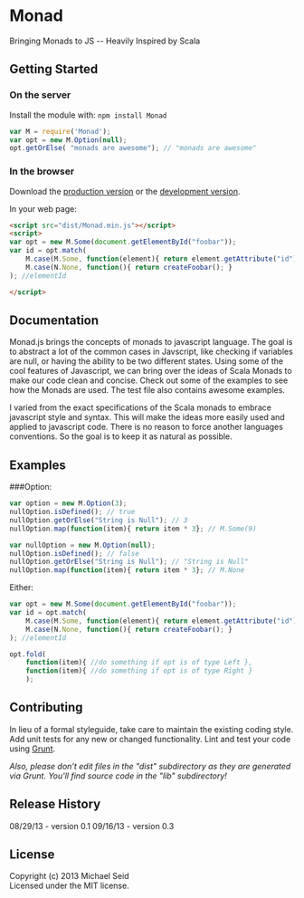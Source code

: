 # Monad

Bringing Monads to JS -- Heavily Inspired by Scala

## Getting Started
### On the server
Install the module with: `npm install Monad`

```javascript
var M = require('Monad');
var opt = new M.Option(null);
opt.getOrElse( "monads are awesome"); // "monads are awesome"
```

### In the browser
Download the [production version][min] or the [development version][max].

[min]: https://raw.github.com/mbseid/Monad.js/master/dist/Monad.min.js
[max]: https://raw.github.com/mbseid/Monad.js/master/dist/Monad.js

In your web page:

```html
<script src="dist/Monad.min.js"></script>
<script>
var opt = new M.Some(document.getElementById("foobar"));
var id = opt.match(
    M.case(M.Some, function(element){ return element.getAttribute("id") }),
    M.case(N.None, function(){ return createFoobar(); }
); //elementId

</script>
```


## Documentation
Monad.js brings the concepts of monads to javascript language. The goal is to abstract a lot of the common cases in Javscript, like checking if variables are null, or having the ability to be two different states.  Using some of the cool features of Javascript, we can bring over the ideas of Scala Monads to make our code clean and concise. Check out some of the examples to see how the Monads are used.  The test file also contains awesome examples.

I varied from the exact specifications of the Scala monads to embrace javascript style and syntax. This will make the ideas more easily used and applied to javascript code. There is no reason to force another languages conventions. So the goal is to keep it as natural as possible.





## Examples
###Option:

```javascript
var option = new M.Option(3);
nullOption.isDefined(); // true
nullOption.getOrElse("String is Null"); // 3
nullOption.map(function(item){ return item * 3}; // M.Some(9)
```

```javascript
var nullOption = new M.Option(null);
nullOption.isDefined(); // false
nullOption.getOrElse("String is Null"); // "String is Null"
nullOption.map(function(item){ return item * 3}; // M.None
```

Either:
```javascript
var opt = new M.Some(document.getElementById("foobar"));
var id = opt.match(
    M.case(M.Some, function(element){ return element.getAttribute("id") }),
    M.case(N.None, function(){ return createFoobar(); }
); //elementId

opt.fold(
    function(item){ //do something if opt is of type Left },
    function(item){ //do something if opt is of type Right }
    );
```
## Contributing
In lieu of a formal styleguide, take care to maintain the existing coding style. Add unit tests for any new or changed functionality. Lint and test your code using [Grunt](http://gruntjs.com/).

_Also, please don't edit files in the "dist" subdirectory as they are generated via Grunt. You'll find source code in the "lib" subdirectory!_

## Release History
08/29/13 - version 0.1
09/16/13 - version 0.3

## License
Copyright (c) 2013 Michael Seid  
Licensed under the MIT license.
